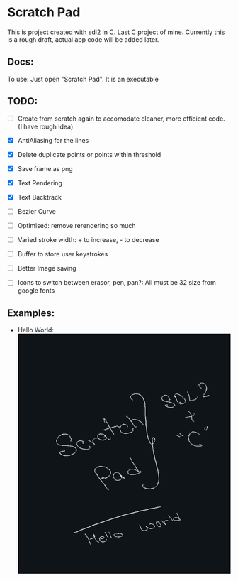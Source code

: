 # Scratch Pad

This is project created with sdl2 in C. Last C project of mine. Currently this is a rough draft, actual app code will be added later.

## Docs:

To use: Just open "Scratch Pad". It is an executable

## TODO:

- [ ] Create from scratch again to accomodate cleaner, more efficient code. (I have rough Idea)

- [X] AntiAliasing for the lines
- [X] Delete duplicate points or points within threshold
- [X] Save frame as png
- [X] Text Rendering
- [X] Text Backtrack
- [ ] Bezier Curve
- [ ] Optimised: remove rerendering so much
- [ ] Varied stroke width: + to increase, - to decrease
- [ ] Buffer to store user keystrokes
- [ ] Better Image saving
- [ ] Icons to switch between erasor, pen, pan?: All must be 32 size from google fonts

## Examples:

- Hello World:
    ![Alt text](images/Hello_world.png)
